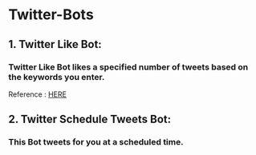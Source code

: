 # Twitter-Bots

## 1. Twitter Like Bot:
### Twitter Like Bot likes a specified number of tweets based on the keywords you enter. 
Reference : [HERE](https://youtu.be/ppPKeIDjcCs)

## 2. Twitter Schedule Tweets Bot:
### This Bot tweets for you at a scheduled time.  

